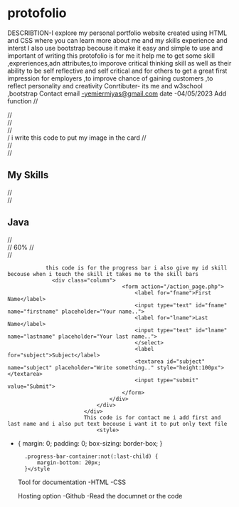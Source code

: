 # protofolio
 DESCRIBTION-I explore my personal portfolio website created using HTML and CSS where you can learn more about me and my skills experience and interst I also use bootstrap becouse it make it  easy and simple to use and important of writing  this protofolio is for me it help me to get some skill ,expreriences,adn attributes,to imporove critical thinking skill as well as their ability to be self reflective and self critical and for others to get a great first impression for employers ,to improve chance of gaining customers ,to reflect personality and creativity 
Conrtibuter- its me and w3school ,bootstrap 
Contact 
email -yemiermiyas@gmail.com
 date -04/05/2023
 Add function
 //  <div class="container text-center">
   //             <div class="row">
     //           <div class="col-4">
       //          <div class="bg">
       / i write this code to put my image in the card 
       //   <div id="skills"> </div> 
       //<section id="Skills"> 
         //   <h1>My Skills</h1>
           //     <div class="progress-bar-container">
             //       <h2>Java</h2>
               //     <div class="progress-bar">
                 //       <span class="percentage java">60%</span>
                   // </div>
                //</div>
                
                this code is for the progress bar i also give my id skill becouse when i touch the skill it takes me to the skill bars 
                  <div class="column">
                                        <form action="/action_page.php">
                                            <label for="fname">First Name</label>
                                            <input type="text" id="fname" name="firstname" placeholder="Your name..">
                                            <label for="lname">Last Name</label>
                                            <input type="text" id="lname" name="lastname" placeholder="Your last name..">
                                            </select>
                                            <label for="subject">Subject</label>
                                            <textarea id="subject" name="subject" placeholder="Write something.." style="height:100px"></textarea>
                                            <input type="submit" value="Submit">
                                        </form>
                                    </div>
                                </div>
                            </div>
                            This code is for contact me i add first and last name and i also put text becouse i want it to put only text file  
                                <style> 

* {
			margin: 0;
			padding: 0;
			box-sizing: border-box;
		}

		.progress-bar-container:not(:last-child) {
			margin-bottom: 20px;
		}</style
   Tool for documentation 
   -HTML
   -CSS
   
   Hosting option
   -Github
   -Read the documnet or the code 
